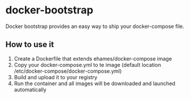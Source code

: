 # docker-bootstrap

Docker bootstrap provides an easy way to ship your docker-compose file.

## How to use it

1. Create a Dockerfile that extends ehames/docker-compose image
1. Copy your docker-compose.yml to te image (default location /etc/docker-compose/docker-compose.yml)
1. Build and upload it to your registry
1. Run the container and all images will be downloaded and launched automatically

